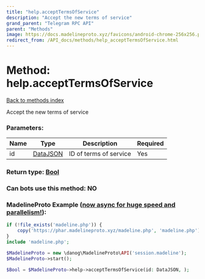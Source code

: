 ```yaml
---
title: "help.acceptTermsOfService"
description: "Accept the new terms of service"
grand_parent: "Telegram RPC API"
parent: "Methods"
image: https://docs.madelineproto.xyz/favicons/android-chrome-256x256.png
redirect_from: /API_docs/methods/help_acceptTermsOfService.html
---
```

# Method: help.acceptTermsOfService
[Back to methods index](index.html)



Accept the new terms of service

### Parameters:

| Name     |    Type       | Description | Required |
|----------|---------------|-------------|----------|
|id|[DataJSON](/API_docs/types/DataJSON.html) | ID of terms of service | Yes|


### Return type: [Bool](/API_docs/types/Bool.html)

### Can bots use this method: **NO**


### MadelineProto Example ([now async for huge speed and parallelism!](https://docs.madelineproto.xyz/docs/ASYNC.html)):


```php
if (!file_exists('madeline.php')) {
    copy('https://phar.madelineproto.xyz/madeline.php', 'madeline.php');
}
include 'madeline.php';

$MadelineProto = new \danog\MadelineProto\API('session.madeline');
$MadelineProto->start();

$Bool = $MadelineProto->help->acceptTermsOfService(id: DataJSON, );
```

